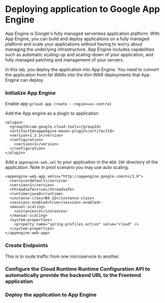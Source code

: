 # Deploying application to Google App Engine
App Engine is Google's fully managed serverless application platform. With App Engine, you can build and deploy applications on a fully managed platform and scale your applications without having to worry about managing the underlying infrastructure. App Engine includes capabilities such as automatic scaling-up and scaling-down of your application, and fully managed patching and management of your servers.

In this lab, you deploy the application into App Engine. You need to convert the application from fat WARs into the thin-WAR deployments that App Engine can deploy.

### Initialize App Engine
Enable app
`gcloud app create --region=us-central`

Add the App engine as a plugin to application
```
<plugin>
  <groupId>com.google.cloud.tools</groupId>
  <artifactId>appengine-maven-plugin</artifactId>
  <version>1.3.1</version>
  <configuration>
	<version>1</version>
  </configuration>
</plugin>

```
Add a `appengine-web.xml` to your application in the `WEB-INF` directory of the application.  Note in prod scenario you may use auto scaling. 
```
<appengine-web-app xmlns="http://appengine.google.com/ns/1.0">
  <service>default</service>
  <version>1</version>
  <threadsafe>true</threadsafe>
  <runtime>java8</runtime>
  <instance-class>B4_1G</instance-class>
  <sessions-enabled>true</sessions-enabled>
  <manual-scaling>
    <instances>2</instances>
  </manual-scaling>
  <system-properties>
    <property name="spring.profiles.active" value="cloud" />
  </system-properties>
</appengine-web-app>
```


### Create Endpoints
This is to route traffic from one microservice to another. 
    
### Configure the Cloud Runtime Runtime Configuration API to automatically provide the backend URL to the Frontend application
    
### Deploy the application to App Engine
<!--stackedit_data:
eyJoaXN0b3J5IjpbMjQ5OTQyMjI3LC01MTUzMzUwNzQsMTI2Mj
U3MjE1MiwtMjA4ODc0NjYxMiw3MzA5OTgxMTZdfQ==
-->
